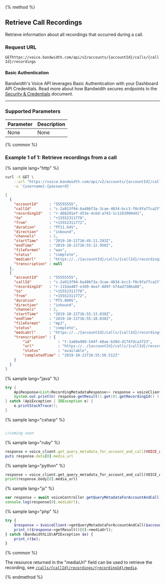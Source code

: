 {% method %}

## Retrieve Call Recordings
Retrieve information about all recordings that occurred during a call.

### Request URL

<code class="get">GET</code>`https://voice.bandwidth.com/api/v2/accounts/{accountId}/calls/{callId}/recordings`

#### Basic Authentication

Bandwidth's Voice API leverages Basic Authentication with your Dashboard API Credentials. Read more about how Bandwidth secures endpoints in the [Security & Credentials](../../../guides/accountCredentials.md) document.

---

### Supported Parameters

| Parameter | Description |
|:----------|:------------|
| None      | None        |

{% common %}

### Example 1 of 1: Retrieve recordings from a call

{% sample lang="http" %}

```bash
curl -X GET \
    --url "https://voice.bandwidth.com/api/v2/accounts/{accountId}/calls/{callId}/recordings" \
    -u '{username}:{password}'
```

```json
[
  {
    "accountId"     : "55555555",
    "callId"        : "c-2a913f94-6a486f3a-3cae-4034-bcc3-f0c9fa77ca2f",
    "recordingId"   : "r-d68201ef-d53e-4c6d-a743-1c1283909d41",
    "to"            : "+15552311778",
    "from"          : "+15552311772",
    "duration"      : "PT11.64S",
    "direction"     : "inbound",
    "channels"      : 1,
    "startTime"     : "2019-10-21T16:45:11.293Z",
    "endTime"       : "2019-10-21T16:55:12.950Z",
    "fileFormat"    : "wav",
    "status"        : "complete",
    "mediaUrl"      : "https://../{accountId}/calls/{callId}/recordings/{recordingId-1}/media",
    "transcription" : null
  },
  {
    "accountId"     : "55555555",
    "callId"        : "c-2a913f94-6a486f3a-3cae-4034-bcc3-f0c9fa77ca2f",
    "recordingId"   : "r-115da407-e3d9-4ea7-889f-5f4ad7386a80",
    "to"            : "+15552311778",
    "from"          : "+15552311772",
    "duration"      : "PT5.000S",
    "direction"     : "inbound",
    "channels"      : 2,
    "startTime"     : "2019-10-21T16:55:13.038Z",
    "endTime"       : "2019-10-21T16:55:18.038Z",
    "fileFormat"    : "mp3",
    "status"        : "complete",
    "mediaUrl"      : "https://../{accountId}/calls/{callId}/recordings/{recordingId-2}/media",
    "transcription" : {
        "id"            : "t-1a68a908-544f-48ae-b30d-d1747dca3723",
        "url"           : "https://../{accountId}/calls/{callId}/recordings/{recordingId-2}/transcription",
        "status"        : "available",
        "completedTime" : "2019-10-21T16:55:56.512Z"
    }
  }
]
```

{% sample lang="java" %}

```java
try {
    ApiResponse<List<RecordingMetadataResponse>> response = voiceClient.getQueryMetadataForAccountAndCall(VOICE_ACCOUNT_ID, "callId");
    System.out.println( response.getResult().get(0).getRecordingId() );
} catch (ApiException | IOException e) {
    e.printStackTrace();
}
```

{% sample lang="csharp" %}

```csharp

//coming soon

```

{% sample lang="ruby" %}

```ruby
response = voice_client.get_query_metadata_for_account_and_call(VOICE_ACCOUNT_ID, call_id)
puts response.data[0].media_url
```

{% sample lang="python" %}

```python
response = voice_client.get_query_metadata_for_account_and_call(VOICE_ACCOUNT_ID, call_id)
print(response.body[0].media_url)
```

{% sample lang="js" %}

```js
var response = await voiceController.getQueryMetadataForAccountAndCall(accountId, callId);
console.log(response[0].mediaUrl);
```

{% sample lang="php" %}

```php
try {
    $response = $voiceClient->getQueryMetadataForAccountAndCall($accountId, $callId)
    print_r($response->getResult()[0]->mediaUrl);
} catch (BandwidthLib\APIException $e) {
    print_r($e);
}
```

{% common %}

The resource returned in the "mediaUrl" field can be used to retrieve the recording, see [`/calls/{callId}/recordings/{recordingId}/media`](getCallsCallIdRecordingsRecordingIdMedia.md).

{% endmethod %}
